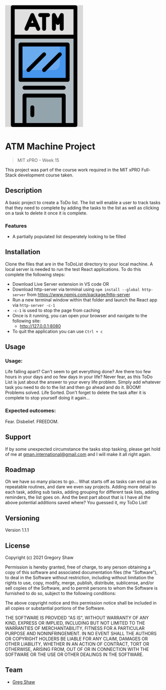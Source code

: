<h1><img src="ATM.png" alt="Bank ATM Project" width="50%"></h1>


# ATM Machine Project
> MIT xPRO - Week 15

This project was part of the course work required in the MIT xPRO Full-Stack development course taken.

## Description

A basic project to create a ToDo list. The list will enable a user to track tasks that they need to complete by adding the tasks to the list as well as clicking on a task to delete it once it is complete.

### Features

* A partially populated list desperately looking to be filled

## Installation

Clone the files that are in the ToDoList directory to your local machine.
A local server is needed to run the test React applications.
To do this complete the following steps:
- Download Live Server extension in VS code OR
- Download http-server via terminal using `npm install --global http-server` from https://www.npmjs.com/package/http-server
- Run a new terminal window within that folder and launch the React app via `http-server -c-1` 
- `-c-1` is used to stop the page from caching
- Once is it running, you can open your browser and navigate to the following site:
    - http://127.0.0.1:8080     
- To quit the application you can use `Ctrl + c`


## Usage

### Usage:
Life falling apart? Can't seem to get everything done? Are there too few hours in your days and oo few days in your life? Never fear, as this ToDo List is just about the answer to your every life problem. Simply add whatever task you need to do to the list and then go ahead and do it. BOOM! Problems solved. Life Sorted. 
Don't forget to delete the task after it is complete to stop yourself doing it again...

### Expected outcomes:
Fear.
Disbelief.
FREEDOM.

## Support

If by some unexpected circumstance the tasks stop tasking, please get hold of me at gman.international@gmail.com and I will make it all right again.

## Roadmap

Oh we have so many places to go... 
What starts off as tasks can end up as repeatable routines, and dare we even say projects.
Adding more detail to each task, adding sub tasks, adding grouping for different task lists, adding reminders, the list goes on.
And the best part about that is I have all the above potential additions saved where? You guessed it, my ToDo List!

## Versioning

Version 1.1.1

## License

Copyright (c) 2021 Gregory Shaw

Permission is hereby granted, free of charge, to any person obtaining a copy
of this software and associated documentation files (the "Software"), to deal
in the Software without restriction, including without limitation the rights
to use, copy, modify, merge, publish, distribute, sublicense, and/or sell
copies of the Software, and to permit persons to whom the Software is
furnished to do so, subject to the following conditions:

The above copyright notice and this permission notice shall be included in all
copies or substantial portions of the Software.

THE SOFTWARE IS PROVIDED "AS IS", WITHOUT WARRANTY OF ANY KIND, EXPRESS OR
IMPLIED, INCLUDING BUT NOT LIMITED TO THE WARRANTIES OF MERCHANTABILITY,
FITNESS FOR A PARTICULAR PURPOSE AND NONINFRINGEMENT. IN NO EVENT SHALL THE
AUTHORS OR COPYRIGHT HOLDERS BE LIABLE FOR ANY CLAIM, DAMAGES OR OTHER
LIABILITY, WHETHER IN AN ACTION OF CONTRACT, TORT OR OTHERWISE, ARISING FROM,
OUT OF OR IN CONNECTION WITH THE SOFTWARE OR THE USE OR OTHER DEALINGS IN THE
SOFTWARE.

## Team
* [Greg Shaw](https://github.com/greg4shaw)
